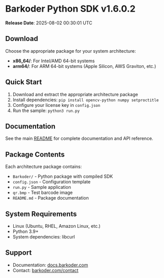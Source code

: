# Barkoder Python SDK v1.6.0.2

**Release Date**: 2025-08-02 00:30:01 UTC

## Download

Choose the appropriate package for your system architecture:

- **x86_64/**: For Intel/AMD 64-bit systems
- **arm64/**: For ARM 64-bit systems (Apple Silicon, AWS Graviton, etc.)

## Quick Start

1. Download and extract the appropriate architecture package
2. Install dependencies: `pip install opencv-python numpy setproctitle`
3. Configure your license key in `config.json`
4. Run the sample: `python3 run.py`

## Documentation

See the main [README](../README.md) for complete documentation and API reference.

## Package Contents

Each architecture package contains:
- `Barkoder/` - Python package with compiled SDK
- `config.json` - Configuration template
- `run.py` - Sample application
- `qr.bmp` - Test barcode image
- `README.md` - Package documentation

## System Requirements

- Linux (Ubuntu, RHEL, Amazon Linux, etc.)
- Python 3.9+
- System dependencies: libcurl

## Support

- Documentation: [docs.barkoder.com](https://docs.barkoder.com)
- Contact: [barkoder.com/contact](https://barkoder.com/contact)

